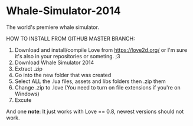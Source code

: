 Whale-Simulator-2014
====================

The world's premiere whale simulator. 

HOW TO INSTALL FROM GITHUB MASTER BRANCH: 

1. Download and install/compile Love from https://love2d.org/ or I'm sure it's also in your repositories or someting. ;3
2. Download Whale Simulator 2014
3. Extract .zip
4. Go into the new folder that was created
5. Select ALL the .lua files, assets and libs folders then .zip them
6. Change .zip to .love (You need to turn on file extensions if you're on Windows)
7. Excute

And one <b>note</b>: It just works with Love == 0.8, newest versions should not work.
